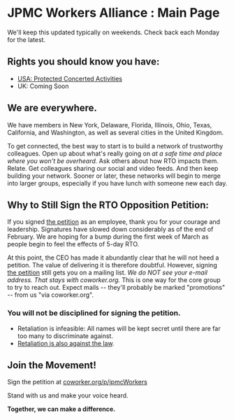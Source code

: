 # JPMC Workers Alliance : Main Page

We'll keep this updated typically on weekends. Check back each Monday for the latest.

## Rights you should know you have:

* [USA: Protected Concerted Activities](https://www.nlrb.gov/sites/default/files/attachments/pages/node-184/nlrb-flyer-627.pdf)
* UK: Coming Soon

## We are everywhere.

We have members in New York, Delaware, Florida, Illinois, Ohio, Texas, California, and Washington, as well as several cities in the United Kingdom.

To get connected, the best way to start is to build a network of trustworthy colleagues.
Open up about what's really going on *at a safe time and place where you won't be overheard.*
Ask others about how RTO impacts them. Relate.
Get colleagues sharing our social and video feeds. 
And then keep building your network.
Sooner or later, these networks will begin to merge into larger groups,
especially if you have lunch with someone new each day.

## Why to Still Sign the RTO Opposition Petition:

If you signed [the petition](https://www.coworker.org/p/jpmcWorkers) as an employee, thank you for your courage and leadership.
Signatures have slowed down considerably as of the end of February.
We are hoping for a bump during the first week of March as people begin to feel the effects of 5-day RTO.

At this point, the CEO has made it abundantly clear that he will not heed a petition.
The value of delivering it is therefore doubtful.
However, signing [the petition](https://www.coworker.org/p/jpmcWorkers) still gets you on a mailing list.
*We do NOT see your e-mail address. That stays with coworker.org.*
This is one way for the core group to try to reach out.
Expect mails -- they'll probably be marked "promotions" -- from us "via coworker.org".

### You will not be disciplined for signing the petition.

* Retaliation is infeasible: All names will be kept secret until there are far too many to discriminate against.
* [Retaliation is also against the law](https://www.nlrb.gov/sites/default/files/attachments/pages/node-251/employee-rights-under-the-nlra-poster-11-x-17-version-pdf-2022.pdf).

## Join the Movement!

Sign the petition at [coworker.org/p/jpmcWorkers](https://www.coworker.org/p/jpmcWorkers)

Stand with us and make your voice heard.

**Together, we can make a difference.**
